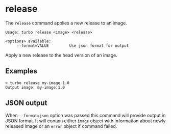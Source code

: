 # release

The `release` command applies a new release to an image.

```
Usage: turbo release <image> <release>

<options> available:
     --format=VALUE         Use json format for output
```

Apply a new release to the head version of an image. 

## Examples

```
> turbo release my-image 1.0
Output image: my-image:1.0
```

## JSON output

When `--format=json` option was passed this command will provide output in JSON format. It will contain either `image` object with information about newly released image or an `error` object if command failed.
